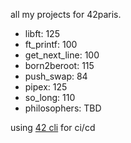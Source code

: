 all my projects for 42paris.

- libft: 125
- ft_printf: 100
- get_next_line: 100
- born2beroot: 115
- push_swap: 84
- pipex: 125
- so_long: 110
- philosophers: TBD

using [42 cli](https://github.com/herbievine/42-cli) for ci/cd
